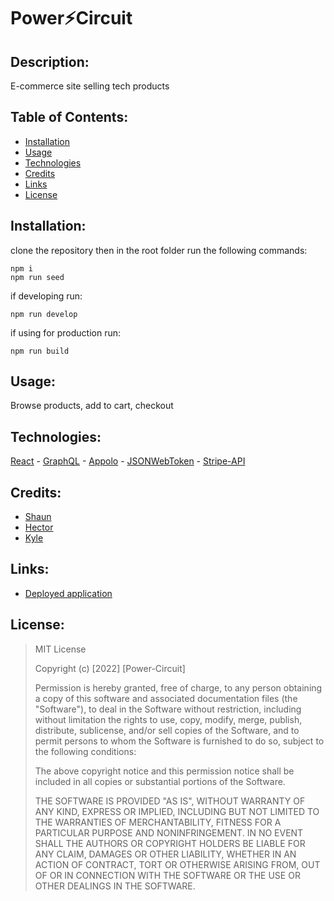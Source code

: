 # Power⚡Circuit

## Description:

E-commerce site selling tech products

## Table of Contents:

- [Installation](#installation)
- [Usage](#usage)
- [Technologies](#technologies)
- [Credits](#credits)
- [Links](#links)
- [License](#license)

## Installation:

clone the repository then in the root folder run the following commands:

```
npm i
npm run seed
```

if developing run:

```
npm run develop
```

if using for production run:

```
npm run build
```

## Usage:

Browse products, add to cart, checkout

## Technologies:

[React]() - [GraphQL]() - [Appolo]() - [JSONWebToken]() - [Stripe-API]()

## Credits:

- [Shaun](https://github.com/ShadoeWraith)
- [Hector](https://github.com/Hectcast508)
- [Kyle](https://github.com/uhMammoth)

## Links:

- [Deployed application]()

## License:

> MIT License
>
> Copyright (c) [2022] [Power-Circuit]
>
> Permission is hereby granted, free of charge, to any person obtaining a copy of this software and associated documentation files (the "Software"), to deal in the Software without restriction, including without limitation the rights to use, copy, modify, merge, publish, distribute, sublicense, and/or sell copies of the Software, and to permit persons to whom the Software is furnished to do so, subject to the following conditions:
>
> The above copyright notice and this permission notice shall be included in all copies or substantial portions of the Software.
>
> THE SOFTWARE IS PROVIDED "AS IS", WITHOUT WARRANTY OF ANY KIND, EXPRESS OR IMPLIED, INCLUDING BUT NOT LIMITED TO THE WARRANTIES OF MERCHANTABILITY, FITNESS FOR A PARTICULAR PURPOSE AND NONINFRINGEMENT. IN NO EVENT SHALL THE AUTHORS OR COPYRIGHT HOLDERS BE LIABLE FOR ANY CLAIM, DAMAGES OR OTHER LIABILITY, WHETHER IN AN ACTION OF CONTRACT, TORT OR OTHERWISE ARISING FROM, OUT OF OR IN CONNECTION WITH THE SOFTWARE OR THE USE OR OTHER DEALINGS IN THE SOFTWARE.
